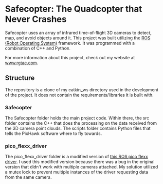 
# Safecopter: The Quadcopter that Never Crashes

Safecopter uses an array of infrared time-of-flight 3D cameras to detect, map, and avoid objects around it. This project was built utilizing the [ROS (Robot Operating System)](http://www.ros.org) framework. It was programmed with a combination of C++ and Python. 

For more information about this project, check out my website at www.rgtac.com.

## Structure

The repository is a clone of my catkin_ws directory used in the development of the project. It does not contain the requirements/libraries it is built with. 

### Safecopter

The Safecopter folder holds the main project code. Within there, the src folder contains the C++ that does the processing on the data received from the 3D camera point clouds. The scripts folder contains Python files that tells the PixHawk software where to fly towards. 

### pico_flexx_driver

The pico_flexx_driver folder is a modified version of [this ROS pico flexx driver](https://github.com/code-iai/pico_flexx_driver). I used this modified version because there was a bug in the original version that didn't work with multiple cameras attached. My solution utilized a mutex lock to prevent multiple instances of the driver requesting data from the same camera. 
